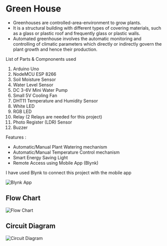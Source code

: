# Green House
* Greenhouses are controlled-area-environment to grow plants.
* It is a structural building with different types of covering materials, such as a glass or plastic roof and frequently glass or plastic walls.
* Automated greenhouse involves the automatic monitoring and controlling of climatic parameters which directly or indirectly govern the plant growth and hence their production.

List of Parts & Compnonents used
1. Arduino Uno
2. NodeMCU ESP 8266
3. Soil Moisture Sensor
4. Water Level Sensor
5. DC 3-6V Mini Water Pump
6. Small 5V Cooling Fan
7. DHT11 Temperature and Humidity Sensor
8. White LED
9. RGB LED
10. Relay (2 Relays are needed for this project)
11. Photo Register (LDR) Sensor
12. Buzzer

Features :
* Automatic/Manual Plant Watering mechanism
* Automatic/Manual Temperature Control mechanism
* Smart Energy Saving Light
* Remote Access using Mobile App (Blynk)

I have used Blynk to connect this project with the mobile app

![Blynk App](https://user-images.githubusercontent.com/59821863/132970702-b8ba58f6-33e4-43f3-9d86-e52f3de7cc7a.jpg)


## Flow Chart
![Flow Chart](https://user-images.githubusercontent.com/59821863/132969934-f2cd3464-03d8-47b3-b5f3-f49202013098.jpeg)

## Circuit Diagram
![Circuit Diagram](https://user-images.githubusercontent.com/59821863/132969963-c4d4b341-6274-49ed-97ce-2abcaef473e5.png)

